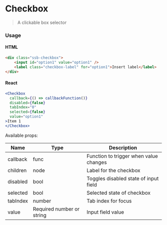 Checkbox
========

> A clickable box selector

### Usage

#### HTML

```html
<div class="ssb-checkbox">
    <input id="option1" value="option1" />
    <label class="checkbox-label" for="option1">Insert label</label>
</div>
```

#### React

```jsx harmony
<Checkbox
  callback={() => callbackFunction()}
  disabled={false}
  tabIndex="0"
  selected={false}
  value="option1"
>Item 1
</Checkbox>
```

Available props:

| Name       | Type           | Description  |
| ---------- | ------------- | ----- |
| callback   | func | Function to trigger when value changes |
| children | node | Label for the checkbox |
| disabled | bool | Toggles disabled state of input field |
| selected | bool | Selected state of checkbox |
| tabIndex | number | Tab index for focus |
| value | Required number or string | Input field value |
